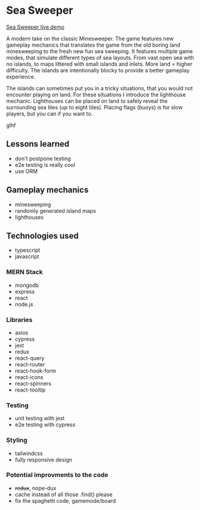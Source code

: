 # Sea Sweeper

[Sea Sweeper live demo](https://seasweeper.lindman.dev)

A modern take on the classic Minesweeper. The game features new gameplay mechanics that translates the game from the old boring land minesweeping to the fresh new fun sea sweeping. It features multiple game modes, that simulate different types of sea layouts. From vast open sea with no islands, to maps littered with small islands and inlets. More land = higher difficulty. The islands are intentionally blocky to provide a better gameplay experience.

The islands can sometimes put you in a tricky situations, that you would not encounter playing on land. For these situations I introduce the lighthouse mechanic. Lighthouses can be placed on land to safely reveal the surrounding sea tiles (up to eight tiles).
Placing flags (buoys) is for slow players, but you can if you want to.

glhf

## Lessons learned

- don't postpone testing
- e2e testing is really cool
- use ORM

## Gameplay mechanics

- minesweeping
- randomly generated island maps
- lighthouses

## Technologies used

- typescript
- javascript

### MERN Stack

- mongodb
- express
- react
- node.js

### Libraries

- axios
- cypress
- jest
- redux
- react-query
- react-router
- react-hook-form
- react-icons
- react-spinners
- react-tooltip

### Testing

- unit testing with jest
- e2e testing with cypress

### Styling

- tailwindcss
- fully responsive design

### Potential improvments to the code

- ~~redux~~, nope-dux
- cache instead of all those .find() please
- fix the spaghetti code, gamemode/board
